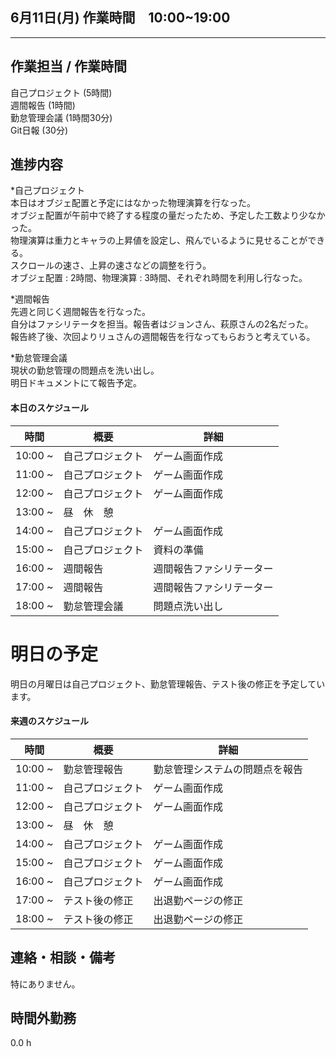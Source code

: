 ##   6月11日(月) 作業時間　10:00~19:00
___  

## 作業担当 /  作業時間  

自己プロジェクト (5時間)  
週間報告 (1時間)  
勤怠管理会議 (1時間30分)  
Git日報 (30分)  

## 進捗内容  
  
*自己プロジェクト  
本日はオブジェ配置と予定にはなかった物理演算を行なった。  
オブジェ配置が午前中で終了する程度の量だったため、予定した工数より少なかった。  
物理演算は重力とキャラの上昇値を設定し、飛んでいるように見せることができる。  
スクロールの速さ、上昇の速さなどの調整を行う。  
オブジェ配置 : 2時間、物理演算 : 3時間、それぞれ時間を利用し行なった。

*週間報告  
先週と同じく週間報告を行なった。  
自分はファシリテータを担当。報告者はジョンさん、萩原さんの2名だった。  
報告終了後、次回よりリュさんの週間報告を行なってもらおうと考えている。  


*勤怠管理会議  
現状の勤怠管理の問題点を洗い出し。  
明日ドキュメントにて報告予定。  
  

#### 本日のスケジュール

|時間  |概要  |詳細  |
|---|---|---|
|10:00 ~| 自己プロジェクト | ゲーム画面作成 |
|11:00 ~| 自己プロジェクト | ゲーム画面作成 |
|12:00 ~| 自己プロジェクト | ゲーム画面作成 |
|13:00 ~| 昼　休　憩 |  |
|14:00 ~| 自己プロジェクト | ゲーム画面作成 |
|15:00 ~| 自己プロジェクト | 資料の準備 |
|16:00 ~| 週間報告 | 週間報告ファシリテーター |
|17:00 ~| 週間報告 | 週間報告ファシリテーター |
|18:00 ~| 勤怠管理会議 | 問題点洗い出し |


# 明日の予定
明日の月曜日は自己プロジェクト、勤怠管理報告、テスト後の修正を予定しています。

#### 来週のスケジュール
|時間  |概要  |詳細  |
|---|---|---|
|10:00 ~| 勤怠管理報告 | 勤怠管理システムの問題点を報告 |
|11:00 ~| 自己プロジェクト | ゲーム画面作成 |
|12:00 ~| 自己プロジェクト | ゲーム画面作成 |
|13:00 ~| 昼　休　憩 |  |
|14:00 ~| 自己プロジェクト | ゲーム画面作成 |
|15:00 ~| 自己プロジェクト | ゲーム画面作成 |
|16:00 ~| 自己プロジェクト | ゲーム画面作成 |
|17:00 ~| テスト後の修正 | 出退勤ページの修正 |
|18:00 ~| テスト後の修正 | 出退勤ページの修正 |


## 連絡・相談・備考
特にありません。  

## 時間外勤務
0.0 h  
  
